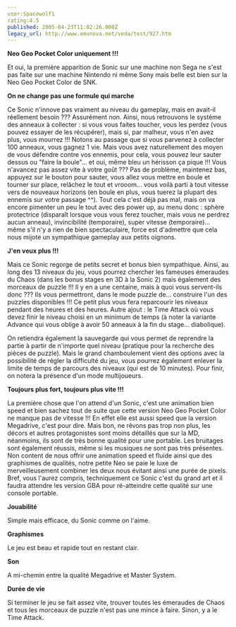 ```yaml
---
user:Spacewolf1
rating:4.5
published: 2005-04-23T11:02:26.000Z
legacy_url: http://www.emunova.net/veda/test/927.htm
---
```

**Neo Geo Pocket Color uniquement !!!**  

  

Et oui, la première apparition de Sonic sur une machine non Sega ne s'est pas faite sur une machine Nintendo ni même Sony mais belle est bien sur la Neo Geo Pocket Color de SNK.  

  

**On ne change pas une formule qui marche**  

Ce Sonic n'innove pas vraiment au niveau du gameplay, mais en avait-il réellement besoin ??? Assurément non. Ainsi, nous retrouvons le système des anneaux à collecter : si vous vous faites toucher, vous les perdez (vous pouvez essayer de les récupérer), mais si, par malheur, vous n'en avez plus, vous mourrez !!! Notons au passage que si vous parvenez à collecter 100 anneaux, vous gagnez 1 vie. Mais vous avez naturellement des moyen de vous défendre contre vos ennemis, pour cela, vous pouvez leur sauter dessus ou "faire la boule"... et oui, même bleu un hérisson ça pique !!! Vous n'avancez pas assez vite à votre goût ??? Pas de problème, maintenez bas, appuyez sur le bouton pour sauter, vous allez vous mettre en boule et tourner sur place, relâchez le tout et vrooom... vous voilà parti à tout vitesse vers de nouveaux horizons (en boule en plus, vous tuerez la plupart des ennemis sur votre passage ^^). Tout cela c'est déjà pas mal, mais on va encore pimenter un peu le tout avec des power up, au menu donc : sphère protectrice (disparaît lorsque vous vous ferez toucher, mais vous ne perdrez aucun anneau), invincibilité (temporaire), super vitesse (temporaire)... même s'il n'y a rien de bien spectaculaire, force est d'admettre que cela nous mijote un sympathique gameplay aux petits oignons.  

  

**J'en veux plus !!!**  

Mais ce Sonic regorge de petits secret et bonus bien sympathique. Ainsi, au long des 13 niveaux du jeu, vous pourrez chercher les fameuses émeraudes du Chaos (dans les bonus stages en 3D à la Sonic 2) mais également des morceaux de puzzle !!! Il y en a une centaine, mais à quoi vous servent-ils donc ??? Ils vous permettront, dans le mode puzzle de... construire l'un des puzzles disponibles !!! Ce petit plus vous fera reparcourir les niveaux pendant des heures et des heures. Autre ajout : le Time Attack où vous devez finir le niveau choisi en un minimum de temps (à noter la variante Advance qui vous oblige à avoir 50 anneaux à la fin du stage... diabolique).  

On retiendra également la sauvegarde qui vous permet de reprendre la partie à partir de n'importe quel niveau (pratique pour la recherche des pièces de puzzle). Mais le grand chamboulement vient des options avec la possibilité de régler la difficulté du jeu, vous pourrez également enlever la limite de temps de parcours des niveaux (qui est de 10 minutes). Pour finir, on notera la présence d'un mode multijoueurs.  

  

**Toujours plus fort, toujours plus vite !!!**  

La première chose que l'on attend d'un Sonic, c'est une animation bien speed et bien sachez tout de suite que cette version Neo Geo Pocket Color ne manque pas de vitesse !!! En effet elle est aussi speed que la version Megadrive, c'est pour dire. Mais bon, ne rêvons pas trop non plus, les décors et autres protagonistes sont moins détaillés que sur la MD, néanmoins, ils sont de très bonne qualité pour une portable. Les bruitages sont également réussis, même si les musiques ne sont pas très présentes. Non content de nous offrir une animation speed et fluide ainsi que des graphismes de qualités, notre petite Neo se paie le luxe de merveilleusement combiner les deux nous évitant ainsi une purée de pixels. Bref, vous l'aurez compris, techniquement ce Sonic c'est du grand art et il faudra attendre les version GBA pour ré-atteindre cette qualité sur une console portable.  

  

  

**Jouabilité**  

Simple mais efficace, du Sonic comme on l'aime.  

**Graphismes**  

Le jeu est beau et rapide tout en restant clair.  

**Son**  

A mi-chemin entre la qualité Megadrive et Master System.  

**Durée de vie**  

Si terminer le jeu se fait assez vite, trouver toutes les émeraudes de Chaos et tous les morceaux de puzzle n'est pas une mince à faire. Sinon, y a le Time Attack.